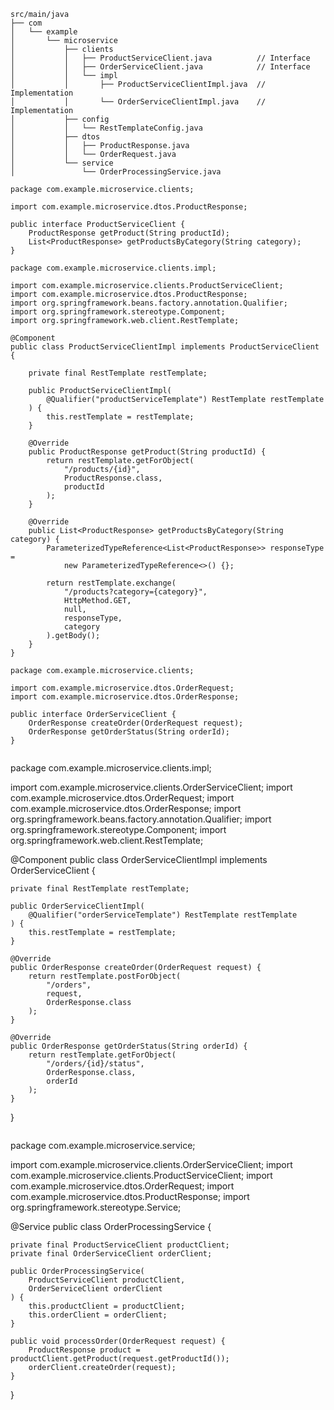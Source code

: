 ```
src/main/java
├── com
│   └── example
│       └── microservice
│           ├── clients
│           │   ├── ProductServiceClient.java          // Interface
│           │   ├── OrderServiceClient.java            // Interface
│           │   └── impl
│           │       ├── ProductServiceClientImpl.java  // Implementation
│           │       └── OrderServiceClientImpl.java    // Implementation
│           ├── config
│           │   └── RestTemplateConfig.java
│           ├── dtos
│           │   ├── ProductResponse.java
│           │   └── OrderRequest.java
│           └── service
│               └── OrderProcessingService.java
```
```
package com.example.microservice.clients;

import com.example.microservice.dtos.ProductResponse;

public interface ProductServiceClient {
    ProductResponse getProduct(String productId);
    List<ProductResponse> getProductsByCategory(String category);
}

```
```
package com.example.microservice.clients.impl;

import com.example.microservice.clients.ProductServiceClient;
import com.example.microservice.dtos.ProductResponse;
import org.springframework.beans.factory.annotation.Qualifier;
import org.springframework.stereotype.Component;
import org.springframework.web.client.RestTemplate;

@Component
public class ProductServiceClientImpl implements ProductServiceClient {

    private final RestTemplate restTemplate;

    public ProductServiceClientImpl(
        @Qualifier("productServiceTemplate") RestTemplate restTemplate
    ) {
        this.restTemplate = restTemplate;
    }

    @Override
    public ProductResponse getProduct(String productId) {
        return restTemplate.getForObject(
            "/products/{id}", 
            ProductResponse.class, 
            productId
        );
    }

    @Override
    public List<ProductResponse> getProductsByCategory(String category) {
        ParameterizedTypeReference<List<ProductResponse>> responseType = 
            new ParameterizedTypeReference<>() {};
            
        return restTemplate.exchange(
            "/products?category={category}",
            HttpMethod.GET,
            null,
            responseType,
            category
        ).getBody();
    }
}

```

```
package com.example.microservice.clients;

import com.example.microservice.dtos.OrderRequest;
import com.example.microservice.dtos.OrderResponse;

public interface OrderServiceClient {
    OrderResponse createOrder(OrderRequest request);
    OrderResponse getOrderStatus(String orderId);
}

```

```
```
package com.example.microservice.clients.impl;

import com.example.microservice.clients.OrderServiceClient;
import com.example.microservice.dtos.OrderRequest;
import com.example.microservice.dtos.OrderResponse;
import org.springframework.beans.factory.annotation.Qualifier;
import org.springframework.stereotype.Component;
import org.springframework.web.client.RestTemplate;

@Component
public class OrderServiceClientImpl implements OrderServiceClient {

    private final RestTemplate restTemplate;

    public OrderServiceClientImpl(
        @Qualifier("orderServiceTemplate") RestTemplate restTemplate
    ) {
        this.restTemplate = restTemplate;
    }

    @Override
    public OrderResponse createOrder(OrderRequest request) {
        return restTemplate.postForObject(
            "/orders", 
            request, 
            OrderResponse.class
        );
    }

    @Override
    public OrderResponse getOrderStatus(String orderId) {
        return restTemplate.getForObject(
            "/orders/{id}/status", 
            OrderResponse.class, 
            orderId
        );
    }
}

```
```
package com.example.microservice.service;

import com.example.microservice.clients.OrderServiceClient;
import com.example.microservice.clients.ProductServiceClient;
import com.example.microservice.dtos.OrderRequest;
import com.example.microservice.dtos.ProductResponse;
import org.springframework.stereotype.Service;

@Service
public class OrderProcessingService {

    private final ProductServiceClient productClient;
    private final OrderServiceClient orderClient;

    public OrderProcessingService(
        ProductServiceClient productClient,
        OrderServiceClient orderClient
    ) {
        this.productClient = productClient;
        this.orderClient = orderClient;
    }

    public void processOrder(OrderRequest request) {
        ProductResponse product = productClient.getProduct(request.getProductId());
        orderClient.createOrder(request);
    }
}
```
